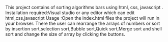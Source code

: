 This project contains of sorting algorithms bars using html, css, javascript . Installation required:Visual studio or any editor which can edit html,css,javascript Usage :Open the index.html files the project will run in your browser. There the user can rearrange the arrays of numbers or sort by insertion sort,selection sort,Bubble sort,Quick sort,Merge sort and shell sort and change the size of array by clicking the buttons.


<!---
supreeta007/supreeta007 is a ✨ special ✨ repository because its `README.md` (this file) appears on your GitHub profile.
You can click the Preview link to take a look at your changes.
--->
